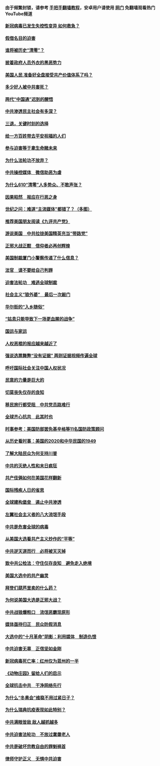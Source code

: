 #### 由于频繁封锁，请参考 [手把手翻墙教程](https://github.com/gfw-breaker/guides/wiki/)，安卓用户请使用 [网门](https://github.com/gfw-breaker/nogfw/blob/master/dl.md?t=01040500) 免翻墙观看热门YouTube频道 

#### [新冠病毒已发生失控性变异 如何救急？](../pages/251/418032.md?t=01040500) 

#### [假借名目的迫害](../pages/251/418055.md?t=01040500) 

#### [谁将被历史“清零”？](../pages/251/417485.md?t=01040500) 

#### [披着政府人员外衣的黑恶势力](../pages/251/417442.md?t=01040500) 

#### [美国人民 准备好全盘接受共产价值体系了吗？](../pages/251/417491.md?t=01040500) 

#### [多少好人被中共害死？](../pages/251/417144.md?t=01040500) 

#### [两代“中国通”迟到的醒悟](../pages/251/417064.md?t=01040500) 

#### [中共渗透民主社会有多深？](../pages/251/417063.md?t=01040500) 

#### [三退，关键时刻的选择](../pages/251/416969.md?t=01040500) 

#### [给一方百姓带去平安祝福的人们](../pages/251/416941.md?t=01040500) 

#### [参与迫害等于拿生命赌未来](../pages/251/416856.md?t=01040500) 

#### [为什么法轮功不放弃？](../pages/251/416864.md?t=01040500) 

#### [中共操控媒体　微信助恶为虐](../pages/251/416724.md?t=01040500) 

#### [为什么610“清零”人多势众、不敢声张？](../pages/251/416632.md?t=01040500) 

#### [因果昭然　报应在行恶之身](../pages/251/416582.md?t=01040500) 

#### [世纪之问：难道“主流媒体”都错了？（多图）](../pages/251/416571.md?t=01040500) 

#### [推荐美国朋友阅读《九评共产党》](../pages/251/416510.md?t=01040500) 

#### [游说美国　中共拉拢美国精英充当“带路党”](../pages/251/416529.md?t=01040500) 

#### [正邪大战正酣　信仰者必再创辉煌](../pages/251/416433.md?t=01040500) 

#### [美国制裁厦门小警察传递了什么信息？](../pages/251/416432.md?t=01040500) 

#### [法官　请不要给自己判罪](../pages/251/416379.md?t=01040500) 

#### [迫害法轮功　难逃全球制裁](../pages/251/416380.md?t=01040500) 

#### [社会主义“狼外婆”　最后一次敲门](../pages/251/416394.md?t=01040500) 

#### [华尔街的“入乡随俗”](../pages/251/416395.md?t=01040500) 

#### [“姑息只能导致下一场更血腥的战争”](../pages/251/416223.md?t=01040500) 

#### [国运与家运](../pages/251/416224.md?t=01040500) 

#### [人权恶棍的报应越来越近了](../pages/251/416276.md?t=01040500) 

#### [强说选票舞弊“没有证据” 两则证据视频传遍全球](../pages/251/416227.md?t=01040500) 

#### [呼吁国际社会关注中国人权状况](../pages/251/416135.md?t=01040500) 

#### [民意的力量是巨大的](../pages/251/416222.md?t=01040500) 

#### [切莫丧失仅存的良知](../pages/251/416134.md?t=01040500) 

#### [移民旅行都受阻　中共党员路难行](../pages/251/416033.md?t=01040500) 

#### [全球齐心抗共　此其时也](../pages/251/415989.md?t=01040500) 

#### [时事参考：美国防部罢免基辛格等11名国防政策顾问](../pages/251/415970.md?t=01040500) 

#### [从历史看时事：美国的2020和中华民国的1949](../pages/251/415949.md?t=01040500) 

#### [了解大陆民众为何支持川普](../pages/251/415950.md?t=01040500) 

#### [中共的灭绝人性和末日疯狂](../pages/251/415944.md?t=01040500) 

#### [共产伎俩如何在美国花样翻新](../pages/251/415908.md?t=01040500) 

#### [国际残疾人日的省思](../pages/251/415849.md?t=01040500) 

#### [全球建构堡垒　遏止中共渗透](../pages/251/415850.md?t=01040500) 

#### [左翼社会主义者的八大流氓手段](../pages/251/415802.md?t=01040500) 

#### [中共是危害全球的病毒](../pages/251/415569.md?t=01040500) 

#### [从美国大选看共产主义炒作的“平等”](../pages/251/415654.md?t=01040500) 

#### [中共逆天道而行　必将被天灭掉](../pages/251/415626.md?t=01040500) 

#### [致中共公检法：守住仅存良知　避免走入绝境](../pages/251/415627.md?t=01040500) 

#### [美国大选中的共产幽灵](../pages/251/415618.md?t=01040500) 

#### [拜登们葫芦里卖的什么药？](../pages/251/415531.md?t=01040500) 

#### [为何说美国大选是正邪大战？](../pages/251/415530.md?t=01040500) 

#### [中共战狼爆粗口　流氓恶霸现原形](../pages/251/415426.md?t=01040500) 

#### [媒体亟待归正　民众防假消息](../pages/251/415402.md?t=01040500) 

#### [大选中的“十月革命”阴影：利用媒体　制造仇恨](../pages/251/415334.md?t=01040500) 

#### [中共迫害无辜　正信坚如金刚](../pages/251/415307.md?t=01040500) 

#### [新冠病毒死亡率：红州仅为蓝州的一半](../pages/251/415164.md?t=01040500) 

#### [《动物庄园》留给人们的启示](../pages/251/415178.md?t=01040500) 

#### [全球抗击中共　干净网络先行](../pages/251/415096.md?t=01040500) 

#### [为什么“冬奥会”维稳不用过紧日子？](../pages/251/414949.md?t=01040500) 

#### [为什么瑞典抗疫表现如此特别？](../pages/251/414950.md?t=01040500) 

#### [中共满眼皆敌 敌人越抓越多](../pages/251/415053.md?t=01040500) 

#### [中共迫害法轮功　不放过耄耋老人](../pages/251/414994.md?t=01040500) 

#### [中共是破坏宗教自由的罪魁祸首](../pages/251/414901.md?t=01040500) 

#### [律师守护正义　无惧中共迫害](../pages/251/414900.md?t=01040500) 

